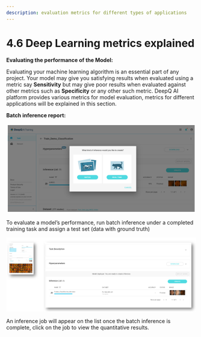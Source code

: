 ```yaml
---
description: evaluation metrics for different types of applications
---
```


# 4.6 Deep Learning metrics explained

**Evaluating the performance of the Model:**

Evaluating your machine learning algorithm is an essential part of any project. Your model may give you satisfying results when evaluated using a metric say **Sensitivity** but may give poor results when evaluated against other metrics such as **Specificity** or any other such metric. DeepQ AI platform provides various metrics for model evaluation, metrics for different applications will be explained in this section.

**Batch inference report:**

![](<../../.gitbook/assets/image (170).png>)

To evaluate a model’s performance, run batch inference under a completed training task and assign a test set (data with ground truth)

![](<../../.gitbook/assets/image (171).png>)

An inference job will appear on the list once the batch inference is complete, click on the job to view the quantitative results.
